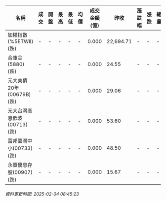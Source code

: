 | 名稱 | 成交 | 開盤 | 最高 | 最低 | 均價 | 成交金額(億) | 昨收 | 漲跌幅 | 漲跌 | 總量 | 昨量 | 振幅 |
| -------- | -------- | -------- | -------- |-------- | -------- | -------- |-------- |-------- |-------- | -------- | -------- |-------- |
|加權指數(%5ETWII) (跌)|-|-|-|-|-|0.000|22,694.71|-|-|-|-|0.00%|
|合庫金(5880) (跌)|-|-|-|-|-|0.000|24.55|-|-|-|-|0.00%|
|元大美債20年(00679B) (跌)|-|-|-|-|-|0.000|29.06|-|-|-|-|0.00%|
|元大台灣高息低波(00713) (跌)|-|-|-|-|-|0.000|53.60|-|-|-|-|0.00%|
|富邦臺灣中小(00733) (跌)|-|-|-|-|-|0.000|48.50|-|-|-|-|0.00%|
|永豐優息存股(00907) (跌)|-|-|-|-|-|0.000|15.67|-|-|-|-|0.00%|
###### 資料更新時間: 2025-02-04 08:45:23
